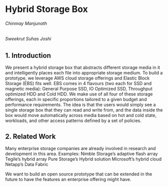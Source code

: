 # Hybrid Storage Box

###### Chinmay Manjunath
###### Sweekrut Suhas Joshi

## 1. Introduction

We present a hybrid storage box that abstracts different storage media in it and intelligently places each file into appropriate storage medium. To build a prototype, we leverage AWS cloud storage offerings and Elastic Block Storage (EBS) fits well. EBS comes in 4 flavours (two each for SSD and magnetic media): General Purpose SSD, IO Optimized SSD, Throughput optimized HDD and Cold HDD. We make use of all four of these storage offerings, each in specific proportions tailored to a given budget and performance requirements. The idea is that the users would simply see a single storage box that they can read and write from, and the data inside the box would move automatically across media based on hot and cold state, workloads, and other access patterns defined by a set of policies.

## 2. Related Work

Many enterprise storage companies are already involved in research and development in this area.
Examples:
Nimble Storage’s adaptive flash array
Tegile’s hybrid array 
Pure Storage’s Hybrid solution
Microsoft’s hybrid cloud
Netapp’s Data Fabric

We want to build an open source prototype that can be extended in the future to have the features an enterprise offering might have. 
